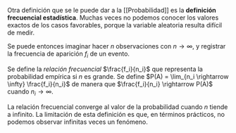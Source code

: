 Otra definición que se le puede dar a la [[Probabilidad]] es la **definición frecuencial estadística**. Muchas veces no podemos conocer los valores exactos de los casos favorables, porque la variable aleatoria resulta difícil de medir.

Se puede entonces imaginar hacer $n$ observaciones con $n \rightarrow \infty$, y registrar la frecuencia de aparición $f_i$ de un evento.

Se define la _relación frecuencial_ $\frac{f_i}{n_i}$ que representa la probabilidad empírica si $n$ es grande. Se define $P(A) = \lim_{n_i \rightarrow \infty} \frac{f_i}{n_i}$ de manera que $\frac{f_i}{n_i} \rightarrow P(A)$ cuando $n_i \rightarrow \infty$.

La relación frecuencial converge al valor de la probabilidad cuando $n$ tiende a infinito. La limitación de esta definición es que, en términos prácticos, no podemos observar infinitas veces un fenómeno.
